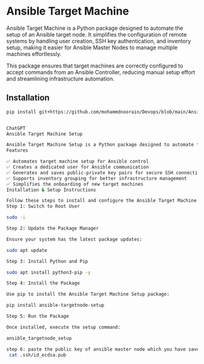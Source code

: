 # Ansible Target Machine

Ansible Target Machine is a Python package designed to automate the setup of an Ansible target node. It simplifies the configuration of remote systems by handling user creation, SSH key authentication, and inventory setup, making it easier for Ansible Master Nodes to manage multiple machines effortlessly.

This package ensures that target machines are correctly configured to accept commands from an Ansible Controller, reducing manual setup effort and streamlining infrastructure automation.
## Installation
```sh
pip install git+https://github.com/mohammdnoorain/Devops/blob/main/Ansible-TargetNode-Updated-code.txt


ChatGPT
Ansible Target Machine Setup

Ansible Target Machine Setup is a Python package designed to automate the configuration of a target machine to work with an Ansible master node. This package simplifies the process of setting up SSH keys, user creation, and inventory grouping for seamless Ansible automation.
Features

✅ Automates target machine setup for Ansible control
✅ Creates a dedicated user for Ansible communication
✅ Generates and saves public-private key pairs for secure SSH connections
✅ Supports inventory grouping for better infrastructure management
✅ Simplifies the onboarding of new target machines
Installation & Setup Instructions

Follow these steps to install and configure the Ansible Target Machine Setup package on your target machine.
Step 1: Switch to Root User

sudo -i

Step 2: Update the Package Manager

Ensure your system has the latest package updates:

sudo apt update

Step 3: Install Python and Pip

sudo apt install python3-pip -y

Step 4: Install the Package

Use pip to install the Ansible Target Machine Setup package:

pip install ansible-targetnode-setup

Step 5: Run the Package

Once installed, execute the setup command:

ansible_targetnode_setup

step 6: paste the public key of ansible master node which you have saved if forget then go to ansible master vm >user>
 cat .ssh/id_ecdsa.pub